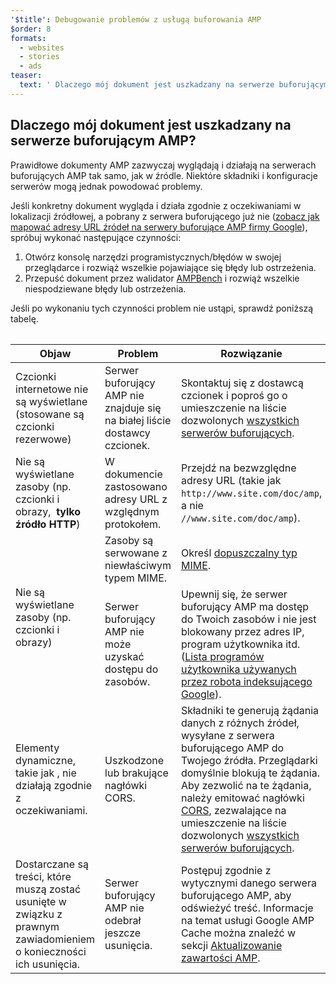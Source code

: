 ```yaml
---
'$title': Debugowanie problemów z usługą buforowania AMP
$order: 8
formats:
  - websites
  - stories
  - ads
teaser:
  text: ' Dlaczego mój dokument jest uszkadzany na serwerze buforującym AMP?'
---
```


<!--
This file is imported from https://github.com/ampproject/amphtml/blob/main/spec/amp-cache-debugging.md.
Please do not change this file.
If you have found a bug or an issue please
have a look and request a pull request there.
-->

## Dlaczego mój dokument jest uszkadzany na serwerze buforującym AMP? <a name="why-is-my-doc-broken-on-an-amp-cache"></a>

Prawidłowe dokumenty AMP zazwyczaj wyglądają i działają na serwerach buforujących AMP tak samo, jak w źródle. Niektóre składniki i konfiguracje serwerów mogą jednak powodować problemy.

Jeśli konkretny dokument wygląda i działa zgodnie z oczekiwaniami w lokalizacji źródłowej, a pobrany z serwera buforującego już nie ([zobacz jak mapować adresy URL źródeł na serwery buforujące AMP firmy Google](https://developers.google.com/amp/cache/overview#amp-cache-url-format)), spróbuj wykonać następujące czynności:

1. Otwórz konsolę narzędzi programistycznych/błędów w swojej przeglądarce i rozwiąż wszelkie pojawiające się błędy lub ostrzeżenia.
2. Przepuść dokument przez walidator [AMPBench](https://ampbench.appspot.com/) i rozwiąż wszelkie niespodziewane błędy lub ostrzeżenia.

Jeśli po wykonaniu tych czynności problem nie ustąpi, sprawdź poniższą tabelę.

<table>
<table>
  <thead>
    <tr>
      <th width="30%">Objaw</th>
      <th width="30%">Problem</th>
      <th width="40%">Rozwiązanie</th>
    </tr>
  </thead>
  <tbody>
    <tr>
      <td>Czcionki internetowe nie są wyświetlane (stosowane są czcionki rezerwowe)</td>
      <td>Serwer buforujący AMP nie znajduje się na białej liście dostawcy czcionek.</td>
      <td>Skontaktuj się z dostawcą czcionek i poproś go o umieszczenie na liście dozwolonych <a href="amp-cors-requests.md#cors-security-in-amp">wszystkich serwerów buforujących</a>.</td>
    </tr>
    <tr>
      <td>Nie są wyświetlane zasoby (np. czcionki i obrazy, <strong>&nbsp;tylko źródło HTTP</strong>)</td>
      <td>W dokumencie zastosowano adresy URL z względnym protokołem.</td>
      <td>Przejdź na bezwzględne adresy URL (takie jak <code>http://www.site.com/doc/amp</code>, a nie <code>//www.site.com/doc/amp</code>).</td>
    </tr>
    <tr>
      <td rowspan="2">Nie są wyświetlane zasoby (np. czcionki i obrazy)</td>
      <td>Zasoby są serwowane z niewłaściwym typem MIME.</td>
      <td>Określ <a href="https://github.com/ampproject/amphtml/blob/main/spec/amp-cache-guidelines.md#guidelines-accepted-mime-types">dopuszczalny typ MIME</a>.</td>
    </tr>
    <tr>
      <td>Serwer buforujący AMP nie może uzyskać dostępu do zasobów.</td>
      <td>Upewnij się, że serwer buforujący AMP ma dostęp do Twoich zasobów i nie jest blokowany przez adres IP, program użytkownika itd. (<a href="https://support.google.com/webmasters/answer/1061943?hl=en">Lista programów użytkownika używanych przez robota indeksującego Google</a>).</td>
    </tr>
    <tr>
      <td>Elementy dynamiczne, takie jak <code><amp-form></amp-form></code>, <kod><amp-list></amp-list> nie działają zgodnie z oczekiwaniami.</kod>
</td>
      <td>Uszkodzone lub brakujące nagłówki CORS.</td>
      <td>Składniki te generują żądania danych z różnych źródeł, wysyłane z serwera buforującego AMP do Twojego źródła. Przeglądarki domyślnie blokują te żądania. Aby zezwolić na te żądania, należy emitować nagłówki <a href="https://developer.mozilla.org/en-US/docs/Web/HTTP/Access_control_CORS">CORS</a>, zezwalające na umieszczenie na liście dozwolonych <a href="amp-cors-requests.md">wszystkich serwerów buforujących</a>.</td>
    </tr>
    <tr>
      <td>Dostarczane są treści, które muszą zostać usunięte w związku z prawnym zawiadomieniem o konieczności ich usunięcia.</td>
      <td>Serwer buforujący AMP nie odebrał jeszcze usunięcia.</td>
      <td>Postępuj zgodnie z wytycznymi danego serwera buforującego AMP, aby odświeżyć treść. Informacje na temat usługi Google AMP Cache można znaleźć w sekcji <a href="https://developers.google.com/amp/cache/update-cache">Aktualizowanie zawartości AMP</a>.</td>
    </tr>
</tbody>
</table>

</table>
